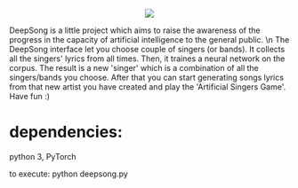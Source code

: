 <p align="center"> 
<img src="https://i.imgur.com/wSIr6IY.png">
</p>
DeepSong is a little project which aims to raise the awareness of the progress in the capacity of artificial intelligence to the general public. \n
The DeepSong interface let you choose couple of singers (or bands). It collects all the singers' lyrics from all times. Then, it traines a neural network on the corpus. The result is a new 'singer' which is a combination of all the singers/bands you choose.
After that you can start generating songs lyrics from that new artist you have created and play the 'Artificial Singers Game'.
Have fun :)

# dependencies:
python 3, PyTorch

to execute:
python deepsong.py

